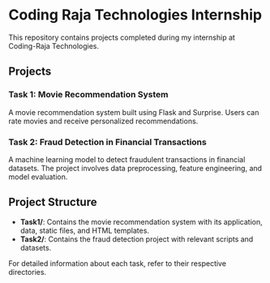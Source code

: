 # Coding Raja Technologies Internship

This repository contains projects completed during my internship at Coding-Raja Technologies.

## Projects

### Task 1: Movie Recommendation System
A movie recommendation system built using Flask and Surprise. Users can rate movies and receive personalized recommendations.

### Task 2: Fraud Detection in Financial Transactions
A machine learning model to detect fraudulent transactions in financial datasets. The project involves data preprocessing, feature engineering, and model evaluation.

## Project Structure

- **Task1/**: Contains the movie recommendation system with its application, data, static files, and HTML templates.
- **Task2/**: Contains the fraud detection project with relevant scripts and datasets.

For detailed information about each task, refer to their respective directories.
